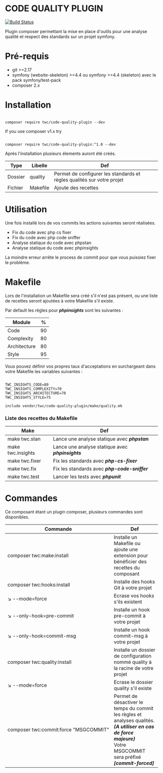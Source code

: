 # CODE QUALITY PLUGIN

[![Build Status](https://travis-ci.com/thewalkingcoder/code-quality-plugin.svg?branch=master)](https://travis-ci.com/thewalkingcoder/code-quality-plugin)

Plugin composer permettant la mise en place d'outils pour une  analyse qualité et respect des standards sur un projet symfony.

# Pré-requis

- git >=2.17
- symfony (website-skeleton) >=4.4 ou symfony >=4.4 (skeleton) avec le pack symfony/test-pack
- composer 2.x

# Installation

```

composer require twc/code-quality-plugin --dev

```

If you use composer v1.x try

```

composer require twc/code-quality-plugin:^1.0 --dev

```

Après l'installation plusieurs élements auront été créés.

| Type | Libelle     |   Def     |
|------|-------------|-----------|
| Dossier | quality | Permet de configurer les standards et règles qualités sur votre projet | 
| Fichier | Makefile | Ajoute des recettes  | 

# Utilisation

Une fois installé lors de vos commits les actions suivantes seront réalisées.

- Fix du code avec php cs fixer
- Fix du code avec php code sniffer
- Analyse statique du code avec phpstan
- Analyse statique du code avec phpinsights

La moindre erreur arrête le process de commit pour que vous puissiez fixer le problème.

# Makefile

Lors de l'installation un Makefile sera créé s'il n'est pas présent, ou une liste de recettes seront ajoutées à votre Makefile s'il existe.

Par default les règles pour ***phpinsights*** sont les suivantes :

| Module | % |
|------|-----|
| Code | 90 |
| Complexity | 80 |
| Architecture | 80 |
| Style | 95 |

Vous pouvez définir vos propres taux d'acceptations en surchargeant dans votre Makefile les variables suivantes :

 ```

TWC_INSIGHTS_CODE=80
TWC_INSIGHTS_COMPLEXITY=70
TWC_INSIGHTS_ARCHITECTURE=70
TWC_INSIGHTS_STYLE=75

include vendor/twc/code-quality-plugin/make/quality.mk

```

### Liste des recettes du Makefile

| Make | Def |
|------|-----|
| make twc.stan | Lance une analyse statique avec ***phpstan***  | 
| make twc.insights | Lance une analyse statique avec ***phpinsights***  | 
| make twc.fixer | Fix les standards avec ***php-cs-fixer***  | 
| make twc.fix | Fix les standards avec ***php-code-sniffer***  | 
| make twc.test | Lancer les tests avec ***phpunit***  | 

# Commandes

Ce composant étant un plugin composer, plusieurs commandes sont disponibles.

| Commande | Def |
|----------|------|
| composer twc:make:install  | Installe un Makefile ou ajoute une extension pour bénéficier des recettes du composant |
| composer twc:hooks:install | Installe des hooks Git à votre projet |
|       ↘ --mode=force | Ecrase vos hooks s'ils existent |
|       ↘ --only-hook=pre-commit | Installe un hook pre-commit à votre projet |
|       ↘ --only-hook=commit-msg | Installe un hook commit-msg à votre projet |
| composer twc:quality:install | Installe un dossier de configuration nommé quality à la racine de votre projet |
|       ↘ --mode=force | Ecrase le dossier quality s'il existe |
| <nobr>composer twc:commit:force "MSGCOMMIT"</nobr> | Permet de désactiver le temps du commit les règles et analyses qualités. ***(A utiliser en cas de force majeure)***<br/> Votre MSGCOMMIT sera préfixé ***[commit-forced]*** |




